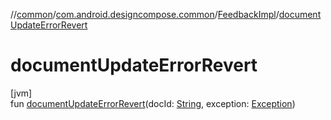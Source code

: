 //[common](../../../index.md)/[com.android.designcompose.common](../index.md)/[FeedbackImpl](index.md)/[documentUpdateErrorRevert](document-update-error-revert.md)

# documentUpdateErrorRevert

[jvm]\
fun [documentUpdateErrorRevert](document-update-error-revert.md)(docId: [String](https://kotlinlang.org/api/latest/jvm/stdlib/kotlin/-string/index.html), exception: [Exception](https://docs.oracle.com/javase/8/docs/api/java/lang/Exception.html))
